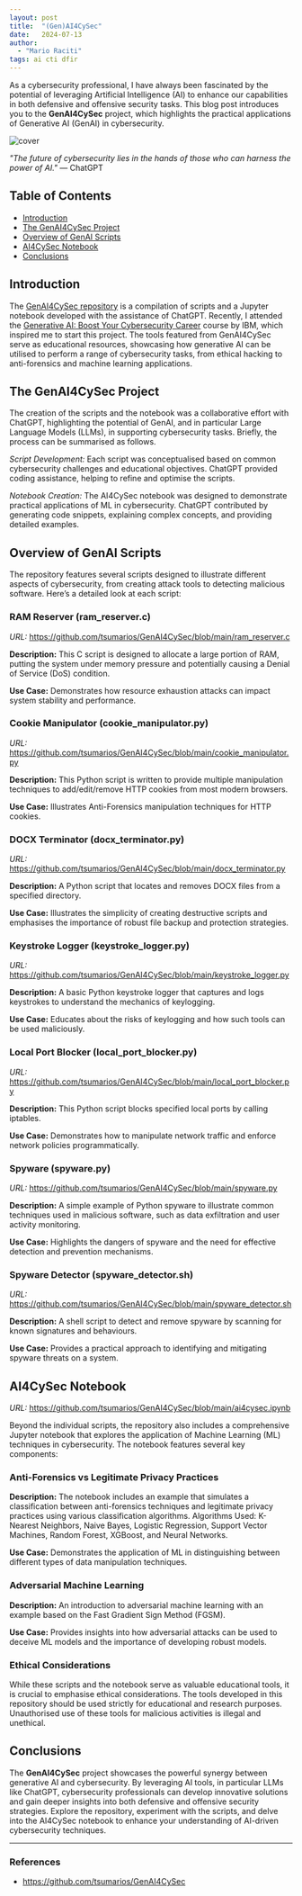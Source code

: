 ```yaml
---
layout: post
title:  "(Gen)AI4CySec"
date:   2024-07-13
author:
  - "Mario Raciti"
tags: ai cti dfir
---
```


As a cybersecurity professional, I have always been fascinated by the potential of leveraging Artificial Intelligence (AI) to enhance our capabilities in both defensive and offensive security tasks. This blog post introduces you to the **GenAI4CySec** project, which highlights the practical applications of Generative AI (GenAI) in cybersecurity.
<!-- readmore -->

![cover](https://img.freepik.com/free-photo/person-suffering-from-technology-addiction-cybersickness_23-2151552591.jpg)

*"The future of cybersecurity lies in the hands of those who can harness the power of AI."* ― ChatGPT

## Table of Contents

- [Introduction](#introduction)
- [The GenAI4CySec Project](#the-genai4cysec-project)
- [Overview of GenAI Scripts](#overview-of-genai-scripts)
- [AI4CySec Notebook](#ai4cysec-notebook)
- [Conclusions](#conclusions)

## Introduction

The [GenAI4CySec repository](https://github.com/tsumarios/GenAI4CySec) is a compilation of scripts and a Jupyter notebook developed with the assistance of ChatGPT. Recently, I attended the [Generative AI: Boost Your Cybersecurity Career](https://www.coursera.org/learn/generative-ai-boost-your-cybersecurity-career) course by IBM, which inspired me to start this project.
The tools featured from GenAI4CySec serve as educational resources, showcasing how generative AI can be utilised to perform a range of cybersecurity tasks, from ethical hacking to anti-forensics and machine learning applications.

## The GenAI4CySec Project

The creation of the scripts and the notebook was a collaborative effort with ChatGPT, highlighting the potential of GenAI, and in particular Large Language Models (LLMs), in supporting cybersecurity tasks. Briefly, the process can be summarised as follows.

*Script Development:* Each script was conceptualised based on common cybersecurity challenges and educational objectives. ChatGPT provided coding assistance, helping to refine and optimise the scripts.

*Notebook Creation:* The AI4CySec notebook was designed to demonstrate practical applications of ML in cybersecurity. ChatGPT contributed by generating code snippets, explaining complex concepts, and providing detailed examples.

## Overview of GenAI Scripts

The repository features several scripts designed to illustrate different aspects of cybersecurity, from creating attack tools to detecting malicious software. Here’s a detailed look at each script:

### RAM Reserver (ram_reserver.c)

*URL:* <https://github.com/tsumarios/GenAI4CySec/blob/main/ram_reserver.c>

**Description:** This C script is designed to allocate a large portion of RAM, putting the system under memory pressure and potentially causing a Denial of Service (DoS) condition.

**Use Case:** Demonstrates how resource exhaustion attacks can impact system stability and performance.

### Cookie Manipulator (cookie_manipulator.py)

*URL:* <https://github.com/tsumarios/GenAI4CySec/blob/main/cookie_manipulator.py>

**Description:** This Python script is written to provide multiple manipulation techniques to add/edit/remove HTTP cookies from most modern browsers.

**Use Case:** Illustrates Anti-Forensics manipulation techniques for HTTP cookies.

### DOCX Terminator (docx_terminator.py)

*URL:* <https://github.com/tsumarios/GenAI4CySec/blob/main/docx_terminator.py>

**Description:** A Python script that locates and removes DOCX files from a specified directory.

**Use Case:** Illustrates the simplicity of creating destructive scripts and emphasises the importance of robust file backup and protection strategies.

### Keystroke Logger (keystroke_logger.py)

*URL:* <https://github.com/tsumarios/GenAI4CySec/blob/main/keystroke_logger.py>

**Description:** A basic Python keystroke logger that captures and logs keystrokes to understand the mechanics of keylogging.

**Use Case:** Educates about the risks of keylogging and how such tools can be used maliciously.

### Local Port Blocker (local_port_blocker.py)

*URL:* <https://github.com/tsumarios/GenAI4CySec/blob/main/local_port_blocker.py>

**Description:** This Python script blocks specified local ports by calling iptables.

**Use Case:** Demonstrates how to manipulate network traffic and enforce network policies programmatically.

### Spyware (spyware.py)

*URL:* <https://github.com/tsumarios/GenAI4CySec/blob/main/spyware.py>

**Description:** A simple example of Python spyware to illustrate common techniques used in malicious software, such as data exfiltration and user activity monitoring.

**Use Case:** Highlights the dangers of spyware and the need for effective detection and prevention mechanisms.

### Spyware Detector (spyware_detector.sh)

*URL:* <https://github.com/tsumarios/GenAI4CySec/blob/main/spyware_detector.sh>

**Description:** A shell script to detect and remove spyware by scanning for known signatures and behaviours.

**Use Case:** Provides a practical approach to identifying and mitigating spyware threats on a system.

## AI4CySec Notebook

*URL:* <https://github.com/tsumarios/GenAI4CySec/blob/main/ai4cysec.ipynb>

Beyond the individual scripts, the repository also includes a comprehensive Jupyter notebook that explores the application of Machine Learning (ML) techniques in cybersecurity. The notebook features several key components:

### Anti-Forensics vs Legitimate Privacy Practices

**Description:** The notebook includes an example that simulates a classification between anti-forensics techniques and legitimate privacy practices using various classification algorithms.
Algorithms Used: K-Nearest Neighbors, Naive Bayes, Logistic Regression, Support Vector Machines, Random Forest, XGBoost, and Neural Networks.

**Use Case:** Demonstrates the application of ML in distinguishing between different types of data manipulation techniques.

### Adversarial Machine Learning

**Description:** An introduction to adversarial machine learning with an example based on the Fast Gradient Sign Method (FGSM).

**Use Case:** Provides insights into how adversarial attacks can be used to deceive ML models and the importance of developing robust models.

### Ethical Considerations

While these scripts and the notebook serve as valuable educational tools, it is crucial to emphasise ethical considerations. The tools developed in this repository should be used strictly for educational and research purposes. Unauthorised use of these tools for malicious activities is illegal and unethical.

## Conclusions

The **GenAI4CySec** project showcases the powerful synergy between generative AI and cybersecurity. By leveraging AI tools, in particular LLMs like ChatGPT, cybersecurity professionals can develop innovative solutions and gain deeper insights into both defensive and offensive security strategies. Explore the repository, experiment with the scripts, and delve into the AI4CySec notebook to enhance your understanding of AI-driven cybersecurity techniques.

---

### References

- <https://github.com/tsumarios/GenAI4CySec>
